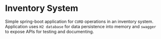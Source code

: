 # Inventory System
Simple spring-boot application for `CURD` operations in an inventory system. 
Application uses `H2 database` for data persistence into memory 
and `swagger` to expose APIs for testing and documenting. 
